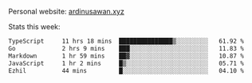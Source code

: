 Personal website: [ardinusawan.xyz](https://ardinusawan.xyz)

Stats this week:
<!--START_SECTION:waka-->

```txt
TypeScript     11 hrs 18 mins  ███████████████▒░░░░░░░░░   61.92 %
Go             2 hrs 9 mins    ███░░░░░░░░░░░░░░░░░░░░░░   11.83 %
Markdown       1 hr 59 mins    ██▓░░░░░░░░░░░░░░░░░░░░░░   10.87 %
JavaScript     1 hr 2 mins     █▒░░░░░░░░░░░░░░░░░░░░░░░   05.71 %
Ezhil          44 mins         █░░░░░░░░░░░░░░░░░░░░░░░░   04.10 %
```

<!--END_SECTION:waka-->
